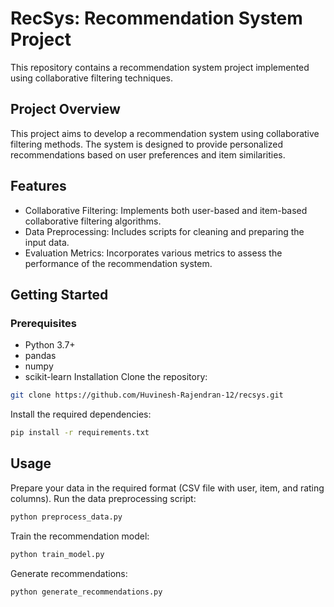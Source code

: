 # RecSys: Recommendation System Project
This repository contains a recommendation system project implemented using collaborative filtering techniques.
## Project Overview
This project aims to develop a recommendation system using collaborative filtering methods. The system is designed to provide personalized recommendations based on user preferences and item similarities.
## Features
* Collaborative Filtering: Implements both user-based and item-based collaborative filtering algorithms.
* Data Preprocessing: Includes scripts for cleaning and preparing the input data.
* Evaluation Metrics: Incorporates various metrics to assess the performance of the recommendation system.
## Getting Started
### Prerequisites
* Python 3.7+
* pandas
* numpy
* scikit-learn
Installation
Clone the repository:
```bash
git clone https://github.com/Huvinesh-Rajendran-12/recsys.git
```

Install the required dependencies:
```bash
pip install -r requirements.txt
```

## Usage
Prepare your data in the required format (CSV file with user, item, and rating columns).
Run the data preprocessing script:
```bash
python preprocess_data.py
```

Train the recommendation model:
```bash
python train_model.py
```

Generate recommendations:
```bash
python generate_recommendations.py
```

